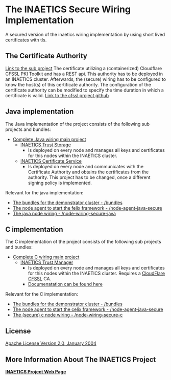 # The INAETICS Secure Wiring Implementation
A secured version of the inaetics wiring implementation by using short lived certificates with tls.

## The Certificate Authority
[Link to the sub project](/inaetics-ca)
The certificate utilizing a (containerized) Cloudflare CFSSL PKI Toolkit and has a REST api. 
This authority has to be deployed in an INAETICS cluster. Afterwards, the (secure) wiring has to be configured to know the host(s) of this certificate authority.
The configuration of the certificate authority can be modified to specify the time duration in which a certificate is valid.
[Link to the cfssl project github](https://github.com/cloudflare/cfssl)


## Java implementation

The Java implementation of the project consists of the following sub projects and bundles:
- [Complete Java wiring main project](node-wiring-secure-c)
  - [INAETICS Trust Storage](node-wiring-secure-java/org.inaetics.truststorage)
    - Is deployed on every node and manages all keys and certificates for this nodes within the INAETICS cluster.
  - [INAETICS Certificate Service](node-wiring-secure-java/org.inaetics.certificateservice)
    - Is deployed on every node and communicates with the Certificate Authority and obtains the certificates from the authority. This project has to be changed, once a different signing policy is implemented.

Relevant for the java implementation:
- [The bundles for the demonstrator cluster - /bundles](bundles)
- [The node agent to start the felix framework - /node-agent-java-secure](node-agent-java-secure)
- [The java node wiring - /node-wiring-secure-java](node-wiring-secure-java)

## C implementation

The C implementation of the project consists of the following sub projects and bundles:
- [Complete C wiring main project](node-wiring-secure-c)
  - [INAETICS Trust Manager](node-wiring-secure-c/node-wiring/trust_manager)
    - Is deployed on every node and manages all keys and certificates for this nodes within the INAETICS cluster. Requires a [CloudFlare CFSSL] CA.
    - [Documenatation can be found here](node-wiring-secure-c/node-wiring/trust_manager/README.MD)

Relevant for the C implementation:
- [The bundles for the demonstrator cluster - /bundles](bundles)
- [The node agent to start the celix framework - /node-agent-java-secure](node-agent-c-secure)
- [The (secure) c node wiring - /node-wiring-secure-c](node-wiring-secure-c)

License
----
[Apache License Version 2.0, January 2004]

More Information About The INAETICS Project
----
**[INAETICS Project Web Page]**

[//]: # (date: March, 2016 author: INAETICS Project Team, Martin Gaida)

   [CloudFlare CFSSL]: <https://github.com/cloudflare/cfssl>
   [Apache License Version 2.0, January 2004]: <https://github.com/INAETICS/Documentation/blob/master/LICENSE>
   [INAETICS Project Web Page]: <http://www.inaetics.org/>
   [INAETICS Celix Node Agent]: <https://github.com/INAETICS/node-agent-c>

